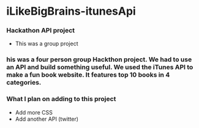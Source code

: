 # iLikeBigBrains-itunesApi

### Hackathon API project
- This was a group project 
### his was a four person group Hackthon project. We had to use an API and build something useful. We used the iTunes API to make a fun book website. It features top 10 books in 4 categories.


### What I plan on adding to this project
- Add more CSS 
- Add another API (twitter) 
 

